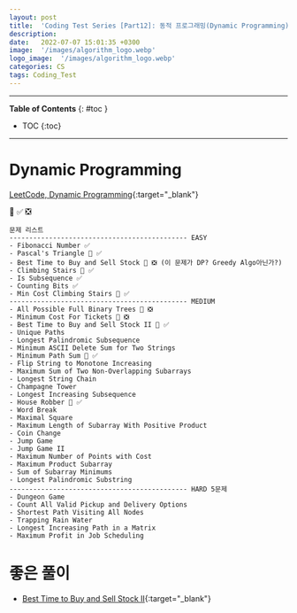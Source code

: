 ```yaml
---
layout: post
title:  'Coding Test Series [Part12]: 동적 프로그래밍(Dynamic Programming) - 문제'
description: 
date:   2022-07-07 15:01:35 +0300
image:  '/images/algorithm_logo.webp'
logo_image:  '/images/algorithm_logo.webp'
categories: CS
tags: Coding_Test
---
```

---

**Table of Contents**
{: #toc }
*  TOC
{:toc}

---

# Dynamic Programming

[LeetCode, Dynamic Programming](https://leetcode.com/tag/dynamic-programming/){:target="_blank"} 

💟 ✅ ❎   

```
문제 리스트
--------------------------------------------- EASY
- Fibonacci Number ✅
- Pascal's Triangle 💟 ✅
- Best Time to Buy and Sell Stock 💟 ❎ (이 문제가 DP? Greedy Algo아닌가?)
- Climbing Stairs 💟 ✅
- Is Subsequence ✅
- Counting Bits ✅
- Min Cost Climbing Stairs 💟 ✅
--------------------------------------------- MEDIUM
- All Possible Full Binary Trees 💟 ❎
- Minimum Cost For Tickets 💟 ❎
- Best Time to Buy and Sell Stock II 💟 ✅  
- Unique Paths
- Longest Palindromic Subsequence
- Minimum ASCII Delete Sum for Two Strings
- Minimum Path Sum 💟 ✅ 
- Flip String to Monotone Increasing
- Maximum Sum of Two Non-Overlapping Subarrays
- Longest String Chain
- Champagne Tower
- Longest Increasing Subsequence
- House Robber 💟 ✅ 
- Word Break
- Maximal Square
- Maximum Length of Subarray With Positive Product
- Coin Change
- Jump Game
- Jump Game II
- Maximum Number of Points with Cost
- Maximum Product Subarray
- Sum of Subarray Minimums
- Longest Palindromic Substring
--------------------------------------------- HARD 5문제
- Dungeon Game
- Count All Valid Pickup and Delivery Options
- Shortest Path Visiting All Nodes
- Trapping Rain Water
- Longest Increasing Path in a Matrix
- Maximum Profit in Job Scheduling
```


# 좋은 풀이

- [Best Time to Buy and Sell Stock II](https://leetcode.com/problems/best-time-to-buy-and-sell-stock-ii/discuss/306427/Different-Python-solutions-with-thinking-process){:target="_blank"}